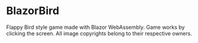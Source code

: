 # BlazorBird
Flappy Bird style game made with Blazor WebAssembly.
Game works by clicking the screen.
All image copyrights belong to their respective owners.
